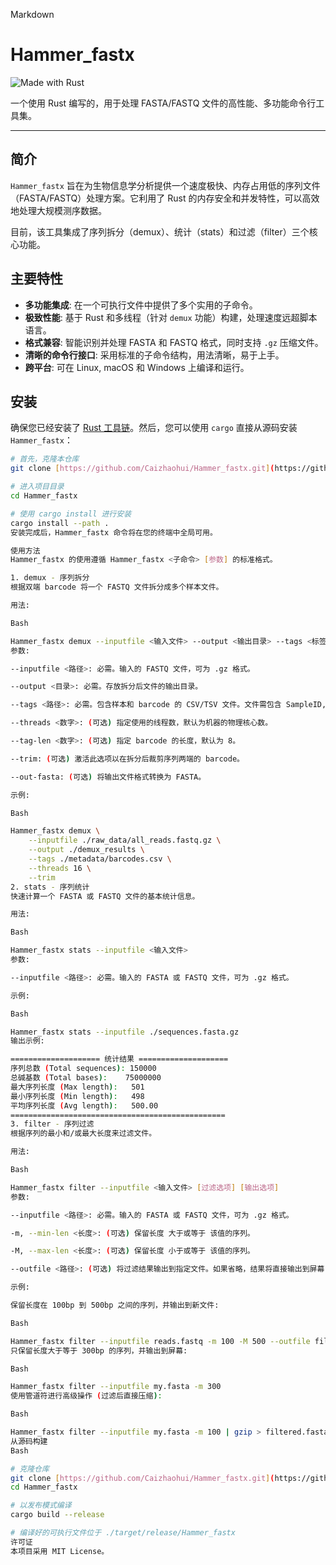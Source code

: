 Markdown

# Hammer_fastx

![Made with Rust](https://img.shields.io/badge/Made%20with-Rust-orange?style=for-the-badge&logo=rust)

一个使用 Rust 编写的，用于处理 FASTA/FASTQ 文件的高性能、多功能命令行工具集。

---

## 简介

`Hammer_fastx` 旨在为生物信息学分析提供一个速度极快、内存占用低的序列文件（FASTA/FASTQ）处理方案。它利用了 Rust 的内存安全和并发特性，可以高效地处理大规模测序数据。

目前，该工具集成了序列拆分（demux）、统计（stats）和过滤（filter）三个核心功能。

## 主要特性

* **多功能集成**: 在一个可执行文件中提供了多个实用的子命令。
* **极致性能**: 基于 Rust 和多线程（针对 `demux` 功能）构建，处理速度远超脚本语言。
* **格式兼容**: 智能识别并处理 FASTA 和 FASTQ 格式，同时支持 `.gz` 压缩文件。
* **清晰的命令行接口**: 采用标准的子命令结构，用法清晰，易于上手。
* **跨平台**: 可在 Linux, macOS 和 Windows 上编译和运行。

## 安装

确保您已经安装了 [Rust 工具链](https://www.rust-lang.org/tools/install)。然后，您可以使用 `cargo` 直接从源码安装 `Hammer_fastx`：

```bash
# 首先，克隆本仓库
git clone [https://github.com/Caizhaohui/Hammer_fastx.git](https://github.com/Caizhaohui/Hammer_fastx.git)

# 进入项目目录
cd Hammer_fastx

# 使用 cargo install 进行安装
cargo install --path .
安装完成后，Hammer_fastx 命令将在您的终端中全局可用。

使用方法
Hammer_fastx 的使用遵循 Hammer_fastx <子命令> [参数] 的标准格式。

1. demux - 序列拆分
根据双端 barcode 将一个 FASTQ 文件拆分成多个样本文件。

用法:

Bash

Hammer_fastx demux --inputfile <输入文件> --output <输出目录> --tags <标签文件> [其他选项]
参数:

--inputfile <路径>: 必需。输入的 FASTQ 文件，可为 .gz 格式。

--output <目录>: 必需。存放拆分后文件的输出目录。

--tags <路径>: 必需。包含样本和 barcode 的 CSV/TSV 文件。文件需包含 SampleID, F_tag, R_tag 这三列。

--threads <数字>: (可选) 指定使用的线程数，默认为机器的物理核心数。

--tag-len <数字>: (可选) 指定 barcode 的长度，默认为 8。

--trim: (可选) 激活此选项以在拆分后裁剪序列两端的 barcode。

--out-fasta: (可选) 将输出文件格式转换为 FASTA。

示例:

Bash

Hammer_fastx demux \
    --inputfile ./raw_data/all_reads.fastq.gz \
    --output ./demux_results \
    --tags ./metadata/barcodes.csv \
    --threads 16 \
    --trim
2. stats - 序列统计
快速计算一个 FASTA 或 FASTQ 文件的基本统计信息。

用法:

Bash

Hammer_fastx stats --inputfile <输入文件>
参数:

--inputfile <路径>: 必需。输入的 FASTA 或 FASTQ 文件，可为 .gz 格式。

示例:

Bash

Hammer_fastx stats --inputfile ./sequences.fasta.gz
输出示例:

==================== 统计结果 ====================
序列总数 (Total sequences): 150000
总碱基数 (Total bases):    75000000
最大序列长度 (Max length):   501
最小序列长度 (Min length):   498
平均序列长度 (Avg length):   500.00
================================================
3. filter - 序列过滤
根据序列的最小和/或最大长度来过滤文件。

用法:

Bash

Hammer_fastx filter --inputfile <输入文件> [过滤选项] [输出选项]
参数:

--inputfile <路径>: 必需。输入的 FASTA 或 FASTQ 文件，可为 .gz 格式。

-m, --min-len <长度>: (可选) 保留长度 大于或等于 该值的序列。

-M, --max-len <长度>: (可选) 保留长度 小于或等于 该值的序列。

--outfile <路径>: (可选) 将过滤结果输出到指定文件。如果省略，结果将直接输出到屏幕（标准输出）。

示例:

保留长度在 100bp 到 500bp 之间的序列，并输出到新文件:

Bash

Hammer_fastx filter --inputfile reads.fastq -m 100 -M 500 --outfile filtered_reads.fastq
只保留长度大于等于 300bp 的序列，并输出到屏幕:

Bash

Hammer_fastx filter --inputfile my.fasta -m 300
使用管道符进行高级操作 (过滤后直接压缩):

Bash

Hammer_fastx filter --inputfile my.fasta -m 100 | gzip > filtered.fasta.gz
从源码构建
Bash

# 克隆仓库
git clone [https://github.com/Caizhaohui/Hammer_fastx.git](https://github.com/Caizhaohui/Hammer_fastx.git)
cd Hammer_fastx

# 以发布模式编译
cargo build --release

# 编译好的可执行文件位于 ./target/release/Hammer_fastx
许可证
本项目采用 MIT License。
